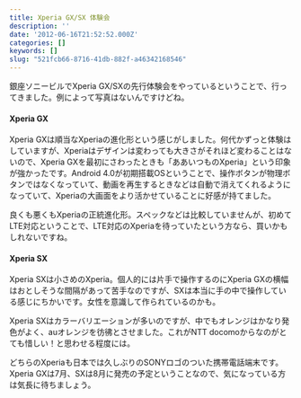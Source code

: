 ```yaml
---
title: Xperia GX/SX 体験会
description: ''
date: '2012-06-16T21:52:52.000Z'
categories: []
keywords: []
slug: "521fcb66-8716-41db-882f-a46342168546"
---
```

銀座ソニービルでXperia GX/SXの先行体験会をやっているということで、行ってきました。例によって写真はないんですけどね。

#### Xperia GX

Xperia GXは順当なXperiaの進化形という感じがしました。何代かずっと体験はしていますが、Xperiaはデザインは変わっても大きさがそれほど変わることはないので、Xperia GXを最初にさわったときも「ああいつものXperia」という印象が強かったです。Android 4.0が初期搭載OSということで、操作ボタンが物理ボタンではなくなっていて、動画を再生するときなどは自動で消えてくれるようになっていて、Xperiaの大画面をより活かせていることに好感が持てました。  
  
良くも悪くもXperiaの正統進化形。スペックなどは比較していませんが、初めてLTE対応ということで、LTE対応のXperiaを待っていたという方なら、買いかもしれないですね。

#### Xperia SX

Xperia SXは小さめのXperia。個人的には片手で操作するのにXperia GXの横幅はおとしそうな間隔があって苦手なのですが、SXは本当に手の中で操作している感じにちかいです。女性を意識して作られているのかも。  
  
Xperia SXはカラーバリエーションが多いのですが、中でもオレンジはかなり発色がよく、auオレンジを彷彿とさせました。これがNTT docomoからなのがとても惜しい！と思わせる程度には。

どちらのXperiaも日本では久しぶりのSONYロゴのついた携帯電話端末です。Xperia GXは7月、SXは8月に発売の予定ということなので、気になっている方は気長に待ちましょう。